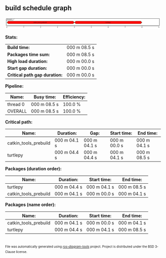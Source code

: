 <!--
File was automatically generated using 'ros-diagram-tools' project.
Project is distributed under the BSD 3-Clause license.
-->

## build schedule graph


[![missing image](schedule.svg "missing image")](schedule.svg)


**Stats:**

|     |     |
| --- | --- |
| **Build time:** | 000 m 08.5 s |
| **Packages time sum:** | 000 m 08.5 s |
| **High load duration:** | 000 m 00.0 s |
| **Start gap duration:** | 000 m 00.0 s |
| **Critical path gap duration:** | 000 m 00.0 s |


**Pipeline:**

| Name: | Busy time: | Efficiency: |
| ----- | ---------- | ----------- |
| thread 0 | 000 m 08.5 s | 100.0 % |
| OVERALL | 000 m 08.5 s | 100.0 % |


**Critical path:**

| Name: | Duration: | Gap: | Start time: | End time: |
| ----- | --------- | ---- | ----------- | --------- |
| catkin_tools_prebuild | 000 m 04.1 s | 000 m 04.1 s | 000 m 00.0 s | 000 m 04.1 s |
| turtlepy | 000 m 04.4 s | 000 m 04.4 s | 000 m 04.1 s | 000 m 08.5 s |


**Packages (duration order):**

| Name: | Duration: | Start time: | End time: |
| ----- | --------- | ----------- | --------- |
| turtlepy | 000 m 04.4 s | 000 m 04.1 s | 000 m 08.5 s |
| catkin_tools_prebuild | 000 m 04.1 s | 000 m 00.0 s | 000 m 04.1 s |


**Packages (name order):**

| Name: | Duration: | Start time: | End time: |
| ----- | --------- | ----------- | --------- |
| catkin_tools_prebuild | 000 m 04.1 s | 000 m 00.0 s | 000 m 04.1 s |
| turtlepy | 000 m 04.4 s | 000 m 04.1 s | 000 m 08.5 s |


</br>
<font size="1">
File was automatically generated using <a href="https://github.com/anetczuk/ros-diagram-tools"><i>ros-diagram-tools</i></a> project.
Project is distributed under the BSD 3-Clause license.
</font>
